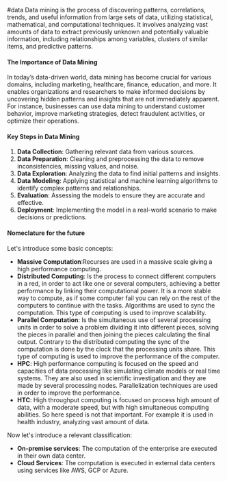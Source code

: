 #data
Data mining is the process of discovering patterns, correlations, trends, and useful information from large sets of data, utilizing statistical, mathematical, and computational techniques. It involves analyzing vast amounts of data to extract previously unknown and potentially valuable information, including relationships among variables, clusters of similar items, and predictive patterns.
#### The Importance of Data Mining
In today’s data-driven world, data mining has become crucial for various domains, including marketing, healthcare, finance, education, and more. It enables organizations and researchers to make informed decisions by uncovering hidden patterns and insights that are not immediately apparent. For instance, businesses can use data mining to understand customer behavior, improve marketing strategies, detect fraudulent activities, or optimize their operations.
#### Key Steps in Data Mining
1. **Data Collection**: Gathering relevant data from various sources.
2. **Data Preparation**: Cleaning and preprocessing the data to remove inconsistencies, missing values, and noise.
3. **Data Exploration**: Analyzing the data to find initial patterns and insights.
4. **Data Modeling**: Applying statistical and machine learning algorithms to identify complex patterns and relationships.
5. **Evaluation**: Assessing the models to ensure they are accurate and effective.
6. **Deployment**: Implementing the model in a real-world scenario to make decisions or predictions.
#### Nomeclature for the future
Let's introduce some basic concepts:
- **Massive Computation**:Recurses are used in a massive scale giving a high performance computing.
- **Distributed Computing**: Is the process to connect different computers in a red, in order to act like one or several computers, achieving a better performance by linking their computational power. It is a more stable way to compute, as if some computer fail you can rely on the rest of the computers to continue with the tasks. Algorithms are used to sync the computation. This type of computing is used to improve scalability.
- **Parallel Computation**: Is the simultaneous use of several processing units in order to solve a problem dividing it into different pieces, solving the pieces in parallel and then joining the pieces calculating the final output. Contrary to the distributed computing the sync of the computation is done by the clock that the processing units share. This type of computing is used to improve the performance of the computer.
- **HPC**: High performance computing is focused on the speed and capacities of data processing like simulating climate models or real time systems. They are also used in scientific investigation and they are made by several processing nodes. Parallelization techniques are used in order to improve the performance.
- **HTC**: High throughput computing is focused on process high amount of data, with a moderate speed, but with high simultaneous computing abilities. So here speed is not that important. For example it is used in health industry, analyzing vast amount of data.

Now let's introduce a relevant classification:
- **On-premise services**: The computation of the enterprise are executed in their own data center.
- **Cloud Services**: The computation is executed in external data centers using services like AWS, GCP or Azure.


